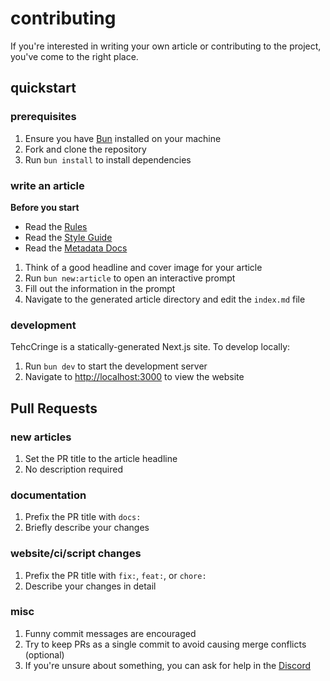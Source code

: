 # contributing

If you're interested in writing your own article or contributing to the project, you've come to the right place.

## quickstart

### prerequisites

1. Ensure you have [Bun](https://bun.sh) installed on your machine
2. Fork and clone the repository
3. Run `bun install` to install dependencies

### write an article

**Before you start**

- Read the [Rules](rules.md)
- Read the [Style Guide](style-guide.md)
- Read the [Metadata Docs](metadata.md)

1. Think of a good headline and cover image for your article
2. Run `bun new:article` to open an interactive prompt
3. Fill out the information in the prompt
4. Navigate to the generated article directory and edit the `index.md` file

### development

TehcCringe is a statically-generated Next.js site. To develop locally:

1. Run `bun dev` to start the development server
2. Navigate to [http://localhost:3000](http://localhost:3000) to view the website

## Pull Requests

### new articles

1. Set the PR title to the article headline
2. No description required

### documentation

1. Prefix the PR title with `docs:`
2. Briefly describe your changes

### website/ci/script changes

1. Prefix the PR title with `fix:`, `feat:`, or `chore:`
2. Describe your changes in detail

### misc

1. Funny commit messages are encouraged
2. Try to keep PRs as a single commit to avoid causing merge conflicts (optional)
3. If you're unsure about something, you can ask for help in the [Discord](https://discord.gg/vSwdyDAsUn)
